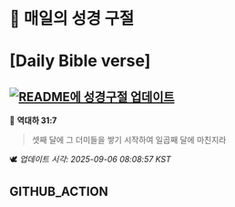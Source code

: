 # 🙏 매일의 성경 구절
# [Daily Bible verse]
## [![README에 성경구절 업데이트](https://github.com/DONGSUKA/first_test/actions/workflows/update-readme-bible.yml/badge.svg)](https://github.com/DONGSUKA/first_test/actions/workflows/update-readme-bible.yml)
<!-- START_BIBLE_VERSE -->
📖 **역대하 31:7**
> 셋째 달에 그 더미들을 쌓기 시작하여 일곱째 달에 마친지라

🕊️ _업데이트 시각: 2025-09-06 08:08:57 KST_
  <!-- END_BIBLE_VERSE -->
## GITHUB_ACTION
